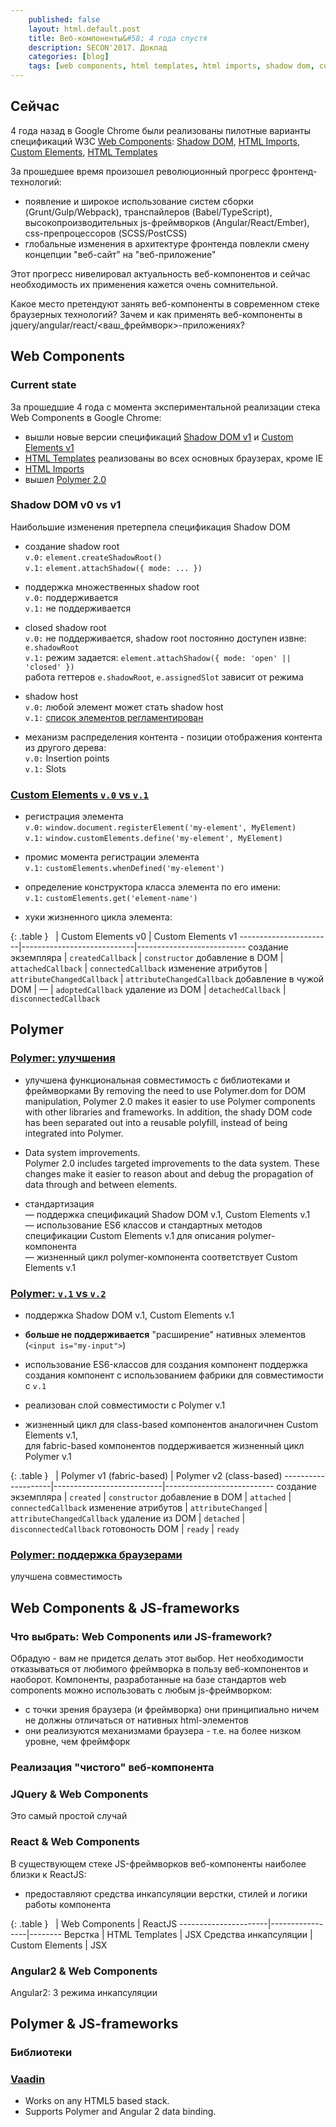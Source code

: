 ```yaml
---
    published: false
    layout: html.default.post
    title: Веб-компоненты&#58; 4 года спустя
    description: SECON'2017. Доклад
    categories: [blog]
    tags: [web components, html templates, html imports, shadow dom, custom elements, polymer]
---
```



## Сейчас
4 года назад в Google Chrome были реализованы пилотные варианты спецификаций W3C [Web Components](http://w3c.github.io/webcomponents/explainer/):
[Shadow DOM](http://w3c.github.io/webcomponents/spec/shadow/),
[HTML Imports](http://w3c.github.io/webcomponents/spec/imports/),
[Custom Elements](http://w3c.github.io/webcomponents/spec/custom/),
[HTML Templates](https://dvcs.w3.org/hg/webcomponents/raw-file/tip/spec/templates/)

За прошедшее время произошел революционный прогресс фронтенд-технологий:
*   появление и широкое использование систем сборки (Grunt/Gulp/Webpack), транспайлеров (Babel/TypeScript),
    высокопроизводительных js-фреймворков (Angular/React/Ember), css-препроцессоров (SCSS/PostCSS)
*   глобальные изменения в архитектуре фронтенда повлекли смену концепции "веб-сайт" на "веб-приложение"

Этот прогресс нивелировал актуальность веб-компонентов и сейчас необходимость их применения кажется очень сомнительной.

Какое место претендуют занять веб-компоненты в современном стеке браузерных технологий?
Зачем и как применять веб-компоненты в jquery/angular/react/<ваш_фреймворк>-приложениях?


## Web Components

### Current state
За прошедшие 4 года с момента экспериментальной реализации стека Web Components в Google Chrome:
*   вышли новые версии спецификаций [Shadow DOM v1](http://caniuse.com/#feat=shadowdomv1) и
    [Custom Elements v1](http://caniuse.com/#feat=custom-elementsv1)
*   [HTML Templates](http://caniuse.com/#feat=template) реализованы во всех основных браузерах, кроме IE
*   [HTML Imports](http://caniuse.com/#feat=imports)
*   вышел [Polymer 2.0](https://www.polymer-project.org/2.0/docs/about_20)

### Shadow DOM v0 vs v1
Наибольшие изменения претерпела спецификация Shadow DOM

*   создание shadow root  
    `v.0:` `element.createShadowRoot()`  
    `v.1:` `element.attachShadow({ mode: ... })`

*   поддержка множественных shadow root  
    `v.0:` поддерживается  
    `v.1:` не поддерживается

*   closed shadow root  
    `v.0:` не поддерживается, shadow root постоянно доступен извне: `e.shadowRoot`  
    `v.1:` режим задается: `element.attachShadow({ mode: 'open' || 'closed' })`  
    работа геттеров `e.shadowRoot`, `e.assignedSlot` зависит от режима

*   shadow host  
    `v.0:` любой элемент может стать shadow host  
    `v.1:` [список элементов регламентирован](https://dom.spec.whatwg.org/#dom-element-attachshadow)

*   механизм распределения контента -
    позиции отображения контента из другого дерева:  
    `v.0:` Insertion points  
    `v.1:` Slots


### [Custom Elements `v.0` vs `v.1`](https://github.com/shawnbot/custom-elements)

*   регистрация элемента  
    `v.0:` `window.document.registerElement('my-element', MyElement)`  
    `v.1:` `window.customElements.define('my-element', MyElement)`

*   промис момента регистрации элемента  
    `v.1:` `customElements.whenDefined('my-element')`

*   определение конструктора класса элемента по его имени:  
    `v.1:` `customElements.get('element-name')`

*   хуки жизненного цикла элемента:
  
{: .table }
&nbsp;                 | Custom Elements v0         | Custom Elements v1
-----------------------|----------------------------|---------------------------
создание экземпляра    | `createdCallback`          | `constructor`
добавление в DOM       | `attachedCallback`         | `connectedCallback`
изменение атрибутов    | `attributeChangedCallback` | `attributeChangedCallback`
добавление в чужой DOM | —                          | `adoptedCallback`
удаление из DOM        | `detachedCallback`         | `disconnectedCallback`




## Polymer

### [Polymer: улучшения](https://www.polymer-project.org/2.0/docs/about_20)

*   улучшена функциональная совместимость с библиотеками и фреймворками
    By removing the need to use Polymer.dom for DOM manipulation, Polymer 2.0 makes it easier to use Polymer components with other libraries and frameworks. In addition, the shady DOM code has been separated out into a reusable polyfill, instead of being integrated into Polymer.

*   Data system improvements.  
    Polymer 2.0 includes targeted improvements to the data system. These changes make it easier to reason about and debug the propagation of data through and between elements.

*   стандартизация  
    — поддержка спецификаций Shadow DOM v.1, Custom Elements v.1  
    — использование ES6 классов и стандартных методов спецификации  Custom Elements v.1 для описания polymer-компонента  
    — жизненный цикл polymer-компонента соответствует Custom Elements v.1  


### [Polymer: `v.1` vs `v.2`](https://www.polymer-project.org/2.0/docs/about_20)

*   поддержка Shadow DOM v.1, Custom Elements v.1

*   **больше не поддерживается** "расширение" нативных элементов (`<input is="my-input">`)

*   использование ES6-классов для создания компонент
    поддержка создания компонент с использованием фабрики для совместимости с `v.1`

*   реализован слой совместимости с Polymer v.1

*   жизненный цикл
    для class-based компонентов аналогичнен Custom Elements v.1,  
    для fabric-based компонентов поддерживается жизненный цикл Polymer v.1

{: .table }
&nbsp;              | Polymer v1 (fabric-based) | Polymer v2 (class-based)
--------------------|---------------------------|---------------------------
создание экземпляра | `created`                 | `constructor`
добавление в DOM    | `attached`                | `connectedCallback`
изменение атрибутов | `attributeChanged`        | `attributeChangedCallback`
удаление из DOM     | `detached`                | `disconnectedCallback`
готовоность DOM     | `ready`                   | `ready`


### [Polymer: поддержка браузерами]()
улучшена совместимость




## Web Components & JS-frameworks

### Что выбрать: Web Components или JS-framework?

Обрадую - вам не придется делать этот выбор.
Нет необходимости отказываться от любимого фреймворка в пользу веб-компонентов и наоборот.
Компоненты, разработанные на базе стандартов web components можно использовать с любым js-фреймворком:
*   с точки зрения браузера (и фреймворка) они принципиально ничем не должны отличаться от нативных html-элементов
*   они реализуются механизмами браузера - т.е. на более низком уровне, чем фреймфорк

### Реализация "чистого" веб-компонента

### JQuery & Web Components

Это самый простой случай

### React & Web Components
В существующем стеке JS-фреймворков веб-компоненты наиболее близки к ReactJS:
*   предоставляют средства инкапсуляции верстки, стилей и логики работы компонента

{: .table }
&nbsp;                | Web Components  | ReactJS
----------------------|-----------------|--------
Верстка               | HTML Templates  | JSX
Средства инкапсуляции | Custom Elements | JSX

### Angular2 & Web Components

Angular2: 3 режима инкапсуляции



## Polymer & JS-frameworks

### Библиотеки

### [Vaadin](https://vaadin.com)
*   Works on any HTML5 based stack.
*   Supports Polymer and Angular 2 data binding.